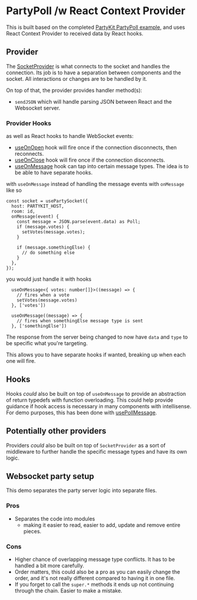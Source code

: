 # PartyPoll /w React Context Provider

This is built based on the completed [PartyKit PartyPoll example](https://github.com/partykit/partypoll/), and uses React Context Provider to received data
by React hooks.

## Provider

The [SocketProvider](./providers/socket.tsx) is what connects to the socket and handles the connection.
Its job is to have a separation between components and the socket.  All interactions or changes are to be handled by it.

On top of that, the provider provides handler method(s):

- `sendJSON` which will handle parsing JSON between React and the Websocket server.

### Provider Hooks

as well as React hooks to handle WebSocket events:

- [useOnOpen](./providers/socket.tsx#L40) hook will fire once if the connection disconnects, then reconnects.
- [useOnClose](./providers/socket.tsx#L90) hook will fire once if the connection disconnects.
- [useOnMessage](./providers/socket.tsx#L129) hook can tap into certain message types. The idea is to be able to have separate
  hooks.

with `useOnMessage` instead of handling the message events with `onMessage` like so

```tsx
const socket = usePartySocket({
  host: PARTYKIT_HOST,
  room: id,
  onMessage(event) {
    const message = JSON.parse(event.data) as Poll;
    if (message.votes) {
      setVotes(message.votes);
    }
    
    if (message.somethingElse) {
      // do something else
    }
  },
});
```

you would just handle it with hooks

```tsx
  useOnMessage<{ votes: number[]}>((message) => {
    // fires when a vote
    setVotes(message.votes)
  }, ['votes'])
  
  useOnMessage((message) => {
    // fires when somethingElse message type is sent
  }, ['somethingElse'])
```

The response from the server being changed to now have `data` and `type` to be specific what you're targeting.

This allows you to have separate hooks if wanted, breaking up when each one will fire.

## Hooks

Hooks _could_ also be built on top of `useOnMessage` to provide an abstraction of return typedefs
with function overloading. This could help provide guidance if hook access
is necessary in many components with intellisense. For demo purposes, this has been done with
[usePollMessage](./hooks/poll.ts).

## Potentially other providers

Providers _could_ also be built on top of `SocketProvider` as a sort of middleware to further
handle the specific message types and have its own logic.

## Websocket party setup

This demo separates the party server logic into separate files.

### Pros

- Separates the code into modules
  - making it easier to read, easier to add, update and remove entire pieces. 

### Cons

- Higher chance of overlapping message type conflicts. It has to be handled a bit more carefully.
- Order matters, this could also be a pro as you can easily change the order, and it's not really different compared to having it in one file.
- If you forget to call the `super.*` methods it ends up not continuing through the chain. Easier to make a mistake.


